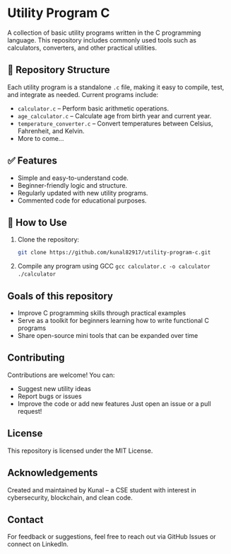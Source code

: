# Utility Program C

A collection of basic utility programs written in the C programming language. This repository includes commonly used tools such as calculators, converters, and other practical utilities.

## 📁 Repository Structure

Each utility program is a standalone `.c` file, making it easy to compile, test, and integrate as needed. Current programs include:

- `calculator.c` – Perform basic arithmetic operations.
- `age_calculator.c` – Calculate age from birth year and current year.
- `temperature_converter.c` – Convert temperatures between Celsius, Fahrenheit, and Kelvin.
- More to come...

## ✅ Features

- Simple and easy-to-understand code.
- Beginner-friendly logic and structure.
- Regularly updated with new utility programs.
- Commented code for educational purposes.

## 🧠 How to Use

1. Clone the repository:
   ```bash
   git clone https://github.com/kunal82917/utility-program-c.git
2. Compile any program using GCC
   `gcc calculator.c -o calculator`
   `./calculator`

## Goals of this repository 
- Improve C programming skills through practical examples
- Serve as a toolkit for beginners learning how to write functional C programs
- Share open-source mini tools that can be expanded over time

## Contributing 
   Contributions are welcome! You can:
- Suggest new utility ideas
- Report bugs or issues
- Improve the code or add new features
  Just open an issue or a pull request!

## License 
   This repository is licensed under the MIT License.

## Acknowledgements
   Created and maintained by Kunal – a CSE student with interest in cybersecurity, blockchain, and clean code.

## Contact
   For feedback or suggestions, feel free to reach out via GitHub Issues or connect on LinkedIn.

